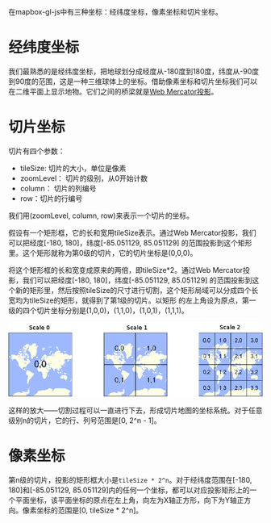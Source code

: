 在mapbox-gl-js中有三种坐标：经纬度坐标，像素坐标和切片坐标。

# 经纬度坐标
我们最熟悉的是经纬度坐标，把地球划分成经度从-180度到180度，纬度从-90度到90度的范围，这是一种三维球体上的坐标。借助像素坐标和切片坐标我们可以在二维平面上显示地物。它们之间的桥梁就是[Web Mercator投影](https://en.wikipedia.org/wiki/Web_Mercator)。

# 切片坐标
切片有四个参数：
* tileSize: 切片的大小，单位是像素
* zoomLevel： 切片的级别，从0开始计数
* column： 切片的列编号
* row：切片的行编号

我们用(zoomLevel, column, row)来表示一个切片的坐标。

假设有一个矩形框，它的长和宽用tileSize表示。通过Web Mercator投影，我们可以把经度[-180, 180]，纬度[-85.051129, 85.051129]
的范围投影到这个矩形里。这个矩形就称为第0级的切片，它的切片坐标是(0,0,0)。

将这个矩形框的长和宽变成原来的两倍，即tileSize*2。通过Web Mercator投影，我们可以把经度[-180, 180]，纬度[-85.051129, 85.051129]
的范围投影到这个新的矩形里，然后按照tileSize的尺寸进行切割，这个矩形局域可以分成四个长宽均为tileSize的矩形，就得到了第1级的切片。以矩形
的左上角设为原点，第一级的四个切片坐标分别是(1,0,0)，(1,1,0)，(1,0,1)，(1,1,1)。

![切片坐标](./img/tile.png)

这样的放大——切割过程可以一直进行下去，形成切片地图的坐标系统。对于任意级别n的切片，它的行、列号范围是[0, 2^n - 1]。

# 像素坐标
第n级的切片，投影的矩形框大小是`tileSize * 2^n`。对于经纬度范围在[-180, 180]和[-85.051129, 85.051129]内的任何一个坐标，都可以对应投影矩形上的一个平面坐标，该平面坐标的原点在左上角，向左为X轴正方形，向下为Y轴正方向。像素坐标的范围是[0, tileSize * 2^n]。